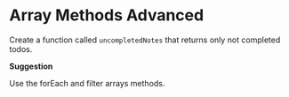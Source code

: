 # Array Methods Advanced

Create a function called `uncompletedNotes` that returns only not completed todos.

**Suggestion**

Use the forEach and filter arrays methods.
